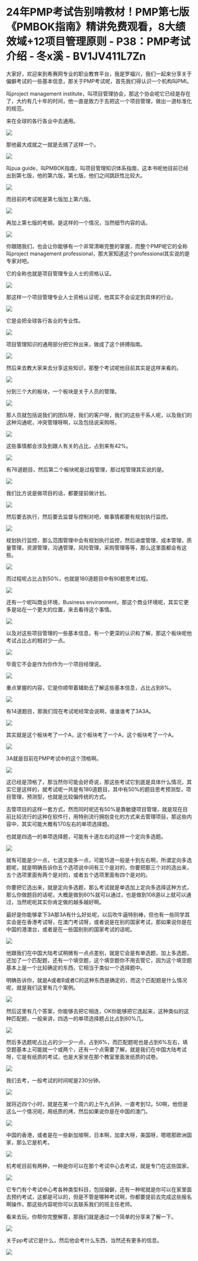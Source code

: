 # 24年PMP考试告别啃教材！PMP第七版《PMBOK指南》精讲免费观看，8大绩效域+12项目管理原则 - P38：PMP考试介绍 - 冬x溪 - BV1JV411L7Zn

大家好，欢迎来到希赛网专业的职业教育平台，我是罗福兴，我们一起来分享关于偏僻考试的一些基本信息，那关于PMP考试呢，首先我们得认识一个机构叫PMI。

叫project management institute，叫项目管理协会，那这个协会呢它已经是存在了，大约有几十年的时间，他一直是致力于去把这一个项目管理，做出一道标准化的规范。

来在全球的各行各业中去通用。

![](img/1c005215be8a83875b80f932bcbd5537_1.png)

那他最大成就之一就是去搞了这样一个。

![](img/1c005215be8a83875b80f932bcbd5537_3.png)

叫pua guide，叫PMBOK指南，叫项目管理知识体系指南，这本书呢他目前已经出到第七版，他的第六版，第七版，他们之间跳跃性比较大。



![](img/1c005215be8a83875b80f932bcbd5537_5.png)

而目前的考试呢是第七版加上第六版。

![](img/1c005215be8a83875b80f932bcbd5537_7.png)

再加上第七版的考纲，是这样的一个情况，当然细节内容的话。

![](img/1c005215be8a83875b80f932bcbd5537_9.png)

你跟随我们，也会让你能够有一个非常清晰完整的掌握，而整个PMP呢它的全称叫project management professional，那大家知道这个professional其实说的是专家对吧。

它的全称也就是项目管理专业人士的资格认证。

![](img/1c005215be8a83875b80f932bcbd5537_11.png)

那这样一个项目管理专业人士资格认证呢，他其实不会设定到具体的行业。

![](img/1c005215be8a83875b80f932bcbd5537_13.png)

它是会把全球各行各业的专业性。

![](img/1c005215be8a83875b80f932bcbd5537_15.png)

项目管理知识的通用部分把它拎出来，做成了这个拼搏指南。

![](img/1c005215be8a83875b80f932bcbd5537_17.png)

然后来去教大家来去分享这些知识，那整个考试呢他目前其实是这样来看的。

![](img/1c005215be8a83875b80f932bcbd5537_19.png)

分到三个大的板块，一个板块是关于人员的管理。

![](img/1c005215be8a83875b80f932bcbd5537_21.png)

那人员就包括说我们的团队呀，我们的客户呀，我们的这些干系人呢，以及我们的这种沟通呢，冲突管理呀啊，以及包括说采购呀。



![](img/1c005215be8a83875b80f932bcbd5537_23.png)

这些事情都会涉及到跟人有关的占比，占到来有42%。

![](img/1c005215be8a83875b80f932bcbd5537_25.png)

有76道题目，然后第二个板块呢是过程管理，那过程管理其实说的是。

![](img/1c005215be8a83875b80f932bcbd5537_27.png)

我们比方说是做项目的话，都要提前做计划。

![](img/1c005215be8a83875b80f932bcbd5537_29.png)

然后要去执行，然后要去监督与控制对吧，做事情都要有规划执行监控。

![](img/1c005215be8a83875b80f932bcbd5537_31.png)

规划执行监控，那么范围管理中会有规划执行监控，然后进度管理，成本管理，质量管理，资源管理，沟通管理，风险管理，采购管理等等，那么这里面都会有这些。



![](img/1c005215be8a83875b80f932bcbd5537_33.png)

而过程呢占比占到50%，也就是180道题目中有90题思考过程。

![](img/1c005215be8a83875b80f932bcbd5537_35.png)

还有一个呢叫商业环境，Business environment，那这个商业环境呢，其实它更多是站在一个更大的位置，来去看待这个事情。



![](img/1c005215be8a83875b80f932bcbd5537_37.png)

以及对这些项目管理的一些基本信息，有一个更深的认识和了解，那这个板块呢他考试占比占的相对少一点。

![](img/1c005215be8a83875b80f932bcbd5537_39.png)

毕竟它不会是作为你作为一个项目经理说。

![](img/1c005215be8a83875b80f932bcbd5537_41.png)

重点掌握的内容，它是你顺带着辅助去了解这些基本信息，占比占到8%。

![](img/1c005215be8a83875b80f932bcbd5537_43.png)

有14道题目，那我们现在考试呢经常会说啊，谁谁谁考了3A3A。

![](img/1c005215be8a83875b80f932bcbd5537_45.png)

其实就是这个板块考了一个A，这个板块考了一个A，这个板块考了一个A。

![](img/1c005215be8a83875b80f932bcbd5537_47.png)

3A就是目前在PMP考试中的这个顶格啊。

![](img/1c005215be8a83875b80f932bcbd5537_49.png)

这已经是顶格了，那当然你可能会好奇说，那这些考试它到底是具体什么情况，其实它是这样的，就考试呢一共是有180道题目，其中有50%的题目思考预测型，项目管理，预测型，也就是比较偏传统的方式。

去管项目的这样一套方式，然而同时呢还有50%是靠敏捷项目管理，就是现在目前比较流行的这种在软件行，用特别流行拥抱变化的方式来去管理项目，那这些内容中，其实可能大概有170左右的单项选择题。

也就是四选一的单项选择题，可能有十道左右的这样一个定向多选题。

![](img/1c005215be8a83875b80f932bcbd5537_51.png)

就有可能是少一点，七道又能多一点，可能15道一般是十到左右啊，所谓定向多选题呢，就是明确告诉你五个选项说中间有三个是对的，你要把那三个对的选出来，五个选项里面有两个是对的，或者五个选项里面有四个是对的。

你要把它选出来，就是定向多选题，那么考试就是单选加上定向多选择这种方式，那么你做题目的话呢，大概是做到60%就可以通过，也是做到108道以上就可以通过，当然呢呃其实你肯定做的越多越好啊。

最好是你能够拿下3A那3A有什么好处呢，以后吹牛逼特别棒，但也有一些同学其实会是在香港考试呀，在澳门考试呀，或者说是在别的国家考试，那如果说你是在中国的港澳台，或者是在一些国别别的国家考试的话呢。



![](img/1c005215be8a83875b80f932bcbd5537_53.png)

他跟我们在中国大陆考试稍微有一点点差别，就是它会是有单选题，加上多选题，还加了一个匹配题，还有一个填空题，这个填空题你不用去管它，因为这个填空题基本上是一个比较确定的东西，它相当于类似一个选择题中。

明确告诉你，就是A或者B或者C的这种东西是确定的，而这个匹配题是什么情况呢，就是我们这里有几个案例。

![](img/1c005215be8a83875b80f932bcbd5537_55.png)

然后这里有几个答案，你能够去把它相连，OK你能够把它连起来，这种类似的这种匹配题，一般来讲，四选一的单项选择题占比占到80%几。



![](img/1c005215be8a83875b80f932bcbd5537_57.png)

然后多选题呢占比占的少一少一点，占到6%，而匹配题呢也是占到6%左右，填空题基本上可能就一个或两个，还有一个点需要了解，就是我们在中国大陆考试呀，它是有纸质的考试，也是大家坐在那个教室里面发纸质的试卷。



![](img/1c005215be8a83875b80f932bcbd5537_59.png)

我们去考，一般考试的时间呢是230分钟。

![](img/1c005215be8a83875b80f932bcbd5537_61.png)

就将近四个小时，就是在某一个周六的上午九点钟，一直考到12。50啊，他但是这么一个情况呃，用纸质的烤，然后如果说你是在中国的澳门。



![](img/1c005215be8a83875b80f932bcbd5537_63.png)

中国的香港，或者是在一些新加坡啊，日本啊，加拿大呀，美国呀，嗯嗯那欧洲国家，那么它是机考。

![](img/1c005215be8a83875b80f932bcbd5537_65.png)

机考呢目前有两种，一种是你可以在那个考试中心去考试，就是专门在这些国家。

![](img/1c005215be8a83875b80f932bcbd5537_67.png)

它专门有个考试中心考各种类型科目，包括偏僻，还有一种呢就是你可以在家里面去预约考试，这都是可以的，但是不管是哪种考试啊，你都要提前去完成这些报名啊操作，那这些内容呢你可以去联系我们的班主任老师。

看来去玩，你帮你完整解答，那我们就是通过一个简单的分享来了解一下。

![](img/1c005215be8a83875b80f932bcbd5537_69.png)

关于pp考试它是什么，然后他会考什么东西，当然还有更多的信息。

![](img/1c005215be8a83875b80f932bcbd5537_71.png)